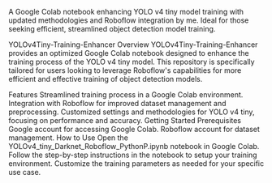A Google Colab notebook enhancing YOLO v4 tiny model training with updated methodologies and Roboflow integration by me. Ideal for those seeking efficient, streamlined object detection model training.

YOLOv4Tiny-Training-Enhancer
Overview
YOLOv4Tiny-Training-Enhancer provides an optimized Google Colab notebook designed to enhance the training process of the YOLO v4 tiny model. This repository is specifically tailored for users looking to leverage Roboflow's capabilities for more efficient and effective training of object detection models.

Features
Streamlined training process in a Google Colab environment.
Integration with Roboflow for improved dataset management and preprocessing.
Customized settings and methodologies for YOLO v4 tiny, focusing on performance and accuracy.
Getting Started
Prerequisites
Google account for accessing Google Colab.
Roboflow account for dataset management.
How to Use
Open the YOLOv4_tiny_Darknet_Roboflow_PythonP.ipynb notebook in Google Colab.
Follow the step-by-step instructions in the notebook to setup your training environment.
Customize the training parameters as needed for your specific use case.
